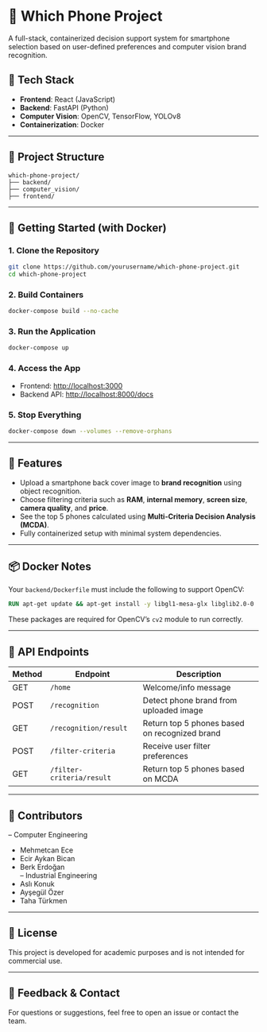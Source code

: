 # 📱 Which Phone Project

A full-stack, containerized decision support system for smartphone selection based on user-defined preferences and computer vision brand recognition.

## 🔧 Tech Stack

- **Frontend**: React (JavaScript)
- **Backend**: FastAPI (Python)
- **Computer Vision**: OpenCV, TensorFlow, YOLOv8
- **Containerization**: Docker

---

## 📂 Project Structure

```
which-phone-project/
├── backend/
├── computer_vision/
├── frontend/
```

---

## 🚀 Getting Started (with Docker)


### 1. Clone the Repository

```bash
git clone https://github.com/yourusername/which-phone-project.git
cd which-phone-project
```

### 2. Build Containers

```bash
docker-compose build --no-cache
```

### 3. Run the Application

```bash
docker-compose up
```

### 4. Access the App

- Frontend: [http://localhost:3000](http://localhost:3000)
- Backend API: [http://localhost:8000/docs](http://localhost:8000/docs)

### 5. Stop Everything

```bash
docker-compose down --volumes --remove-orphans
```

---

## 🧠 Features

- Upload a smartphone back cover image to **brand recognition** using object recognition.
- Choose filtering criteria such as **RAM**, **internal memory**, **screen size**, **camera quality**, and **price**.
- See the top 5 phones calculated using **Multi-Criteria Decision Analysis (MCDA)**.
- Fully containerized setup with minimal system dependencies.

---


## 📦 Docker Notes

Your `backend/Dockerfile` must include the following to support OpenCV:

```dockerfile
RUN apt-get update && apt-get install -y libgl1-mesa-glx libglib2.0-0
```

These packages are required for OpenCV’s `cv2` module to run correctly.

---

## 🧪 API Endpoints

| Method | Endpoint                     | Description                          |
|--------|------------------------------|--------------------------------------|
| GET    | `/home`                      | Welcome/info message                 |
| POST   | `/recognition`          | Detect phone brand from uploaded image |
| GET    | `/recognition/result`   | Return top 5 phones based on recognized brand|
| POST   | `/filter-criteria`          | Receive user filter preferences      |
| GET    | `/filter-criteria/result`   | Return top 5 phones based on MCDA    |

---

## 👥 Contributors
– Computer Engineering  
- Mehmetcan Ece
- Ecir Aykan Bican  
- Berk Erdoğan  
– Industrial Engineering  
- Aslı Konuk 
- Ayşegül Özer  
- Taha Türkmen

---

## 📄 License

This project is developed for academic purposes and is not intended for commercial use.

---

## 💬 Feedback & Contact

For questions or suggestions, feel free to open an issue or contact the team.

